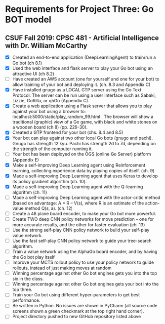# Requirements for Project Three: Go BOT model
## CSUF Fall 2019: CPSC 481 - Artificial Intelligence with Dr. William McCarthy

- [x] Created an end-to-end application (DeepLearningAgent) to train/run a Go bot (ch 8.1)
- [x] Used the web interface and flask server to play your Go bot using an attractive UI (ch 8.2)
- [ ] Have created an AWS account (one for yourself and one for your bot) to allow training of your bot and deploying it. (ch. 8.3 and Appendix C)
- [x] Have installed gnugo as a LOCAL GTP server using the Go Text Protocol. The server can be run using a user interface such as Sabaki, Lizzie, GoRilla, or q5Go (Appendix C).
- [x] Create a web application using a Flask server that allows you to play against your bot using a
        browser to: localhost:5000/static/play_random_99.html . The browser will show a traditional
        (graphic) view of a Go game, with black and white stones on a wooden board (ch 8) (pp. 229-30).
- [x] Created a GTP frontend for your bot (chs. 8.4 and 8.5)
- [x] Your bot can play against two other local Go bots (gnugo and pachi). Gnugo has strength 12 kyu.
        Pachi has strength 2d to 7d, depending on the strength of the computer running it.
- [ ] Your bot has been deployed on the OGS (online Go Server) platform (Appendix E)
- [x] Make a self-improving Deep Learning agent using Reinforcement learning, collecting experience
        data by playing copies of itself. (ch. 9)
- [x] Made a self-improving Deep Learning agent that uses Keras to develop its policy gradient algorithm (ch. 10).
- [x] Made a self-improving Deep Learning agent with the Q-learning algorithm (ch. 11)
- [ ] Made a self-improving Deep Learning agent with the actor-critic method (based on advantage: A = R – V(s),
        where R is an estimate of the action-value method Q(s, a). (ch. 12)
- [ ] Create a 48 plane board encoder, to make your Go bot more powerful.
- [ ] Create TWO deep CNN policy networks for move prediction – one for more accurate results,
        and the other for faster evaluation (ch. 13)
- [ ] Use the strong self-play CNN policy network to build your self-play value network.
- [ ] Use the fast self-play CNN policy network to guide your tree-search algorithm.
- [ ] Train a value network using the AlphaGo board encoder, and by having the Go bot play itself
- [ ] Improve your MCTS rollout policy to use your policy network to guide rollouts, instead of just making moves at random
- [ ] Winning percentage against other Go bot engines gets you into the top six in the class.
- [ ] Winning percentage against other Go bot engines gets your bot into the top three.
- [ ] Train your Go bot using different hyper-parameters to get best performance.
- [ ] Be written in Python. No issues are shown in PyCharm (all source code screens shown a green checkmark at the top right hand corner).
- [ ] Project directory pushed to new GitHub repository listed above